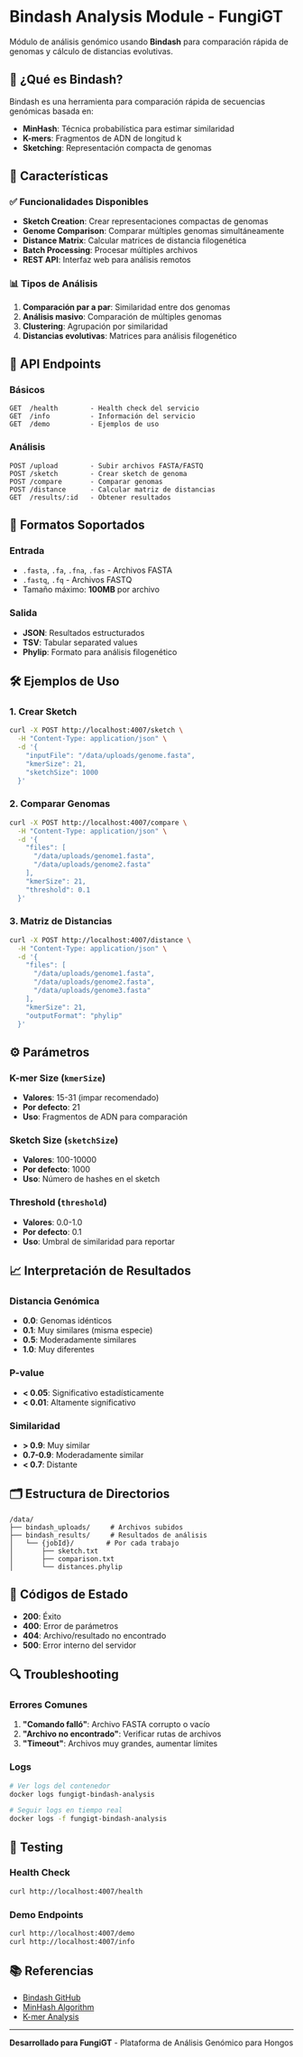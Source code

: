 # Bindash Analysis Module - FungiGT

Módulo de análisis genómico usando **Bindash** para comparación rápida de genomas y cálculo de distancias evolutivas.

## 🧬 ¿Qué es Bindash?

Bindash es una herramienta para comparación rápida de secuencias genómicas basada en:
- **MinHash**: Técnica probabilística para estimar similaridad
- **K-mers**: Fragmentos de ADN de longitud k
- **Sketching**: Representación compacta de genomas

## 🚀 Características

### ✅ Funcionalidades Disponibles
- **Sketch Creation**: Crear representaciones compactas de genomas
- **Genome Comparison**: Comparar múltiples genomas simultáneamente
- **Distance Matrix**: Calcular matrices de distancia filogenética
- **Batch Processing**: Procesar múltiples archivos
- **REST API**: Interfaz web para análisis remotos

### 📊 Tipos de Análisis
1. **Comparación par a par**: Similaridad entre dos genomas
2. **Análisis masivo**: Comparación de múltiples genomas
3. **Clustering**: Agrupación por similaridad
4. **Distancias evolutivas**: Matrices para análisis filogenético

## 🔧 API Endpoints

### Básicos
```
GET  /health        - Health check del servicio
GET  /info          - Información del servicio
GET  /demo          - Ejemplos de uso
```

### Análisis
```
POST /upload        - Subir archivos FASTA/FASTQ
POST /sketch        - Crear sketch de genoma
POST /compare       - Comparar genomas
POST /distance      - Calcular matriz de distancias
GET  /results/:id   - Obtener resultados
```

## 📁 Formatos Soportados

### Entrada
- `.fasta`, `.fa`, `.fna`, `.fas` - Archivos FASTA
- `.fastq`, `.fq` - Archivos FASTQ
- Tamaño máximo: **100MB** por archivo

### Salida
- **JSON**: Resultados estructurados
- **TSV**: Tabular separated values
- **Phylip**: Formato para análisis filogenético

## 🛠️ Ejemplos de Uso

### 1. Crear Sketch
```bash
curl -X POST http://localhost:4007/sketch \
  -H "Content-Type: application/json" \
  -d '{
    "inputFile": "/data/uploads/genome.fasta",
    "kmerSize": 21,
    "sketchSize": 1000
  }'
```

### 2. Comparar Genomas
```bash
curl -X POST http://localhost:4007/compare \
  -H "Content-Type: application/json" \
  -d '{
    "files": [
      "/data/uploads/genome1.fasta",
      "/data/uploads/genome2.fasta"
    ],
    "kmerSize": 21,
    "threshold": 0.1
  }'
```

### 3. Matriz de Distancias
```bash
curl -X POST http://localhost:4007/distance \
  -H "Content-Type: application/json" \
  -d '{
    "files": [
      "/data/uploads/genome1.fasta",
      "/data/uploads/genome2.fasta",
      "/data/uploads/genome3.fasta"
    ],
    "kmerSize": 21,
    "outputFormat": "phylip"
  }'
```

## ⚙️ Parámetros

### K-mer Size (`kmerSize`)
- **Valores**: 15-31 (impar recomendado)
- **Por defecto**: 21
- **Uso**: Fragmentos de ADN para comparación

### Sketch Size (`sketchSize`)
- **Valores**: 100-10000
- **Por defecto**: 1000
- **Uso**: Número de hashes en el sketch

### Threshold (`threshold`)
- **Valores**: 0.0-1.0
- **Por defecto**: 0.1
- **Uso**: Umbral de similaridad para reportar

## 📈 Interpretación de Resultados

### Distancia Genómica
- **0.0**: Genomas idénticos
- **0.1**: Muy similares (misma especie)
- **0.5**: Moderadamente similares
- **1.0**: Muy diferentes

### P-value
- **< 0.05**: Significativo estadísticamente
- **< 0.01**: Altamente significativo

### Similaridad
- **> 0.9**: Muy similar
- **0.7-0.9**: Moderadamente similar
- **< 0.7**: Distante

## 🗂️ Estructura de Directorios

```
/data/
├── bindash_uploads/     # Archivos subidos
├── bindash_results/     # Resultados de análisis
│   └── {jobId}/        # Por cada trabajo
│       ├── sketch.txt
│       ├── comparison.txt
│       └── distances.phylip
```

## 🚦 Códigos de Estado

- **200**: Éxito
- **400**: Error de parámetros
- **404**: Archivo/resultado no encontrado
- **500**: Error interno del servidor

## 🔍 Troubleshooting

### Errores Comunes

1. **"Comando falló"**: Archivo FASTA corrupto o vacío
2. **"Archivo no encontrado"**: Verificar rutas de archivos
3. **"Timeout"**: Archivos muy grandes, aumentar límites

### Logs
```bash
# Ver logs del contenedor
docker logs fungigt-bindash-analysis

# Seguir logs en tiempo real  
docker logs -f fungigt-bindash-analysis
```

## 🧪 Testing

### Health Check
```bash
curl http://localhost:4007/health
```

### Demo Endpoints
```bash
curl http://localhost:4007/demo
curl http://localhost:4007/info
```

## 📚 Referencias

- [Bindash GitHub](https://github.com/onecodex/bindash)
- [MinHash Algorithm](https://en.wikipedia.org/wiki/MinHash)
- [K-mer Analysis](https://en.wikipedia.org/wiki/K-mer)

---

**Desarrollado para FungiGT** - Plataforma de Análisis Genómico para Hongos 